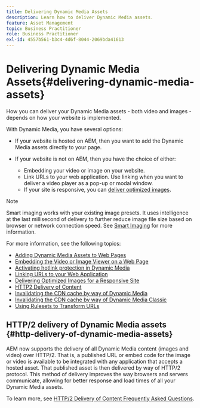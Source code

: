 ```yaml
---
title: Delivering Dynamic Media Assets
description: Learn how to deliver Dynamic Media assets.
feature: Asset Management
topic: Business Practitioner
role: Business Practitioner
exl-id: 4557b561-b3c4-4d6f-8044-2069bda41613
---
```

# Delivering Dynamic Media Assets{#delivering-dynamic-media-assets}

How you can deliver your Dynamic Media assets - both video and images - depends on how your website is implemented.

With Dynamic Media, you have several options:

* If your website is hosted on AEM, then you want to add the Dynamic Media assets directly to your page.
* If your website is not on AEM, then you have the choice of either:

  * Embedding your video or image on your website.
  * Link URLs to your web application. Use linking when you want to deliver a video player as a pop-up or modal window.
  * If your site is responsive, you can [deliver optimized images](/help/assets/dynamic-media/responsive-site.md).

>[!NOTE]
>
>Smart imaging works with your existing image presets. It uses intelligence at the last millisecond of delivery to further reduce image file size based on browser or network connection speed. See [Smart Imaging](/help/assets/dynamic-media/imaging-faq.md) for more information.

For more information, see the following topics:

* [Adding Dynamic Media Assets to Web Pages](/help/assets/dynamic-media/adding-dynamic-media-assets-to-pages.md)
* [Embedding the Video or Image Viewer on a Web Page](/help/assets/dynamic-media/embed-code.md)
* [Activating hotlink protection in Dynamic Media](/help/assets/dynamic-media/hotlink-protection.md)
* [Linking URLs to your Web Application](/help/assets/dynamic-media/linking-urls-to-yourwebapplication.md)
* [Delivering Optimized Images for a Responsive Site](/help/assets/dynamic-media/responsive-site.md)
* [HTTP2 Delivery of Content](/help/assets/dynamic-media/http2faq.md)
* [Invalidating the CDN cache by way of Dynamic Media](/help/assets/dynamic-media/invalidate-cdn-cache-dynamic-media.md)
* [Invalidating the CDN cache by way of Dynamic Media Classic](/help/assets/dynamic-media/invalidate-cdn-cache-dm-classic.md)
* [Using Rulesets to Transform URLs](/help/assets/dynamic-media/using-rulesets-to-transform-urls.md)

## HTTP/2 delivery of Dynamic Media assets {#http-delivery-of-dynamic-media-assets}

AEM now supports the delivery of all Dynamic Media content (images and video) over HTTP/2. That is, a published URL or embed code for the image or video is available to be integrated with any application that accepts a hosted asset. That published asset is then delivered by way of HTTP/2 protocol. This method of delivery improves the way browsers and servers communicate, allowing for better response and load times of all your Dynamic Media assets.

To learn more, see [HTTP/2 Delivery of Content Frequently Asked Questions](/help/assets/dynamic-media/http2faq.md).
